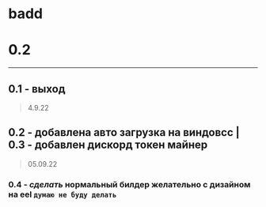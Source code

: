 # badd
# 0.2
--------------------------------
## 0.1 - выход 

  > 4.9.22

## 0.2 - добавлена авто загрузка на виндовсс | 0.3 - добавлен дискорд токен майнер
  > 05.09.22
  
### 0.4 - *сделать* нормальный билдер желательно с дизайном на eel ```думаю не буду делать```
